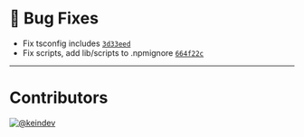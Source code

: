 # :bug: Bug Fixes

- Fix tsconfig includes [`3d33eed`](https://github.com/Sophty-UI/icons-shared-config/commit/3d33eedeaeeb2c0b352e160cccd3e3b7cfe6daa2)
- Fix scripts, add lib/scripts to .npmignore [`664f22c`](https://github.com/Sophty-UI/icons-shared-config/commit/664f22cc7a128abafacd2a0ba3583590d7e04dee)

---

# Contributors

[![@keindev](https://avatars.githubusercontent.com/u/4527292?v=4&s=40)](https://github.com/keindev)
